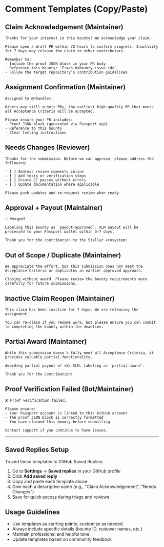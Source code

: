 # Comment Templates (Copy/Paste)

## Claim Acknowledgement (Maintainer)

```
Thanks for your interest in this bounty! We acknowledge your claim.

Please open a draft PR within 72 hours to confirm progress. Inactivity for 7 days may release the claim to other contributors.

Remember to:
- Include the proof JSON block in your PR body
- Reference this bounty: `Fixes #<bounty-issue-id>`
- Follow the target repository's contribution guidelines
```

## Assignment Confirmation (Maintainer)

```
Assigned to @<handle>. 

Others may still submit PRs; the earliest high-quality PR that meets all Acceptance Criteria will be accepted.

Please ensure your PR includes:
- Proof JSON block (generated via Passport app)
- Reference to this bounty
- Clear testing instructions
```

## Needs Changes (Reviewer)

```
Thanks for the submission. Before we can approve, please address the following:

- [ ] Address review comments inline
- [ ] Add tests or verification steps
- [ ] Ensure CI passes without errors
- [ ] Update documentation where applicable

Please push updates and re-request review when ready.
```

## Approval + Payout (Maintainer)

```
✅ Merged! 

Labeling this bounty as `payout-approved`. XLM payout will be processed to your Passport wallet within 3–7 days.

Thank you for the contribution to the Stellar ecosystem!
```

## Out of Scope / Duplicate (Maintainer)

```
We appreciate the effort, but this submission does not meet the Acceptance Criteria or duplicates an earlier approved approach.

Closing without award. Please review the bounty requirements more carefully for future submissions.
```

## Inactive Claim Reopen (Maintainer)

```
This claim has been inactive for 7 days. We are releasing the assignment.

You can re-claim if you resume work, but please ensure you can commit to completing the bounty within the deadline.
```

## Partial Award (Maintainer)

```
While this submission doesn't fully meet all Acceptance Criteria, it provides valuable partial functionality.

Awarding partial payout of <X> XLM. Labeling as `partial-award`.

Thank you for the contribution!
```

## Proof Verification Failed (Bot/Maintainer)

```
❌ Proof verification failed.

Please ensure:
- Your Passport account is linked to this GitHub account
- The proof JSON block is correctly formatted
- You have claimed this bounty before submitting

Contact support if you continue to have issues.
```

---

## Saved Replies Setup

To add these templates to GitHub Saved Replies:

1. Go to **Settings** → **Saved replies** in your GitHub profile
2. Click **Add saved reply**
3. Copy and paste each template above
4. Give each a descriptive name (e.g., "Claim Acknowledgement", "Needs Changes")
5. Save for quick access during triage and reviews

## Usage Guidelines

- Use templates as starting points, customize as needed
- Always include specific details (bounty ID, reviewer names, etc.)
- Maintain professional and helpful tone
- Update templates based on community feedback
